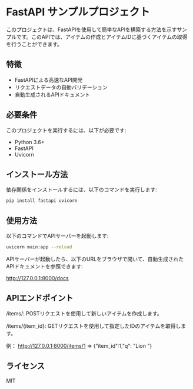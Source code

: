 # FastAPI サンプルプロジェクト

このプロジェクトは、FastAPIを使用して簡単なAPIを構築する方法を示すサンプルです。このAPIでは、アイテムの作成とアイテムIDに基づくアイテムの取得を行うことができます。

## 特徴

- FastAPIによる高速なAPI開発
- リクエストデータの自動バリデーション
- 自動生成されるAPIドキュメント

## 必要条件

このプロジェクトを実行するには、以下が必要です:

- Python 3.6+
- FastAPI
- Uvicorn

## インストール方法

依存関係をインストールするには、以下のコマンドを実行します:

```bash
pip install fastapi uvicorn
```

## 使用方法

以下のコマンドでAPIサーバーを起動します:

```bash
uvicorn main:app --reload
```

APIサーバーが起動したら、以下のURLをブラウザで開いて、自動生成されたAPIドキュメントを参照できます:

http://127.0.0.1:8000/docs

## APIエンドポイント

/items/: POSTリクエストを使用して新しいアイテムを作成します。

/items/{item_id}: GETリクエストを使用して指定したIDのアイテムを取得します。

例：
http://127.0.0.1:8000/items/1
=> {"item_id":1,"q": "Lion "}

## ライセンス
MIT 
